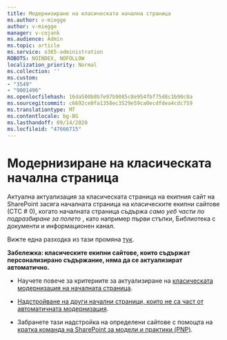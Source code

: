 ```yaml
---
title: Модернизиране на класическата начална страница
ms.author: v-miegge
author: v-miegge
manager: v-cojank
ms.audience: Admin
ms.topic: article
ms.service: o365-administration
ROBOTS: NOINDEX, NOFOLLOW
localization_priority: Normal
ms.collection: ''
ms.custom:
- "3549"
- "9001496"
ms.openlocfilehash: 16da500b8b7e97b9085c8e954fbf75d8c1b90c8a
ms.sourcegitcommit: c6692ce0fa1358ec3529e59ca0ecdfdea4cdc759
ms.translationtype: MT
ms.contentlocale: bg-BG
ms.lasthandoff: 09/14/2020
ms.locfileid: "47666715"
---
```

# <a name="modernize-the-classic-home-page"></a>Модернизиране на класическата начална страница

Актуална актуализация за класическата страница на екипния сайт на SharePoint засяга началната страница на класическите екипни сайтове (СТС # 0), когато началната страница съдържа *само уеб части по подразбиране за полето* , като например първи стъпки, Библиотека с документи и информационен канал.

Вижте една разходка из тази промяна [тук](https://docs.microsoft.com/sharepoint/sharepointonline/media/homepage-upgrade-gif.gif). 

**Забележка: класическите екипни сайтове, които съдържат персонализирано съдържание, няма да се актуализират автоматично.**

* Научете повече за критериите за актуализиране на [класическата модернизация на началната страница](https://docs.microsoft.com/sharepoint/disable-auto-modernization-classic-home-pages#why-update-classic-team-site-home-pages-to-modern).

* [Надстройване на други начални страници, които не са част от автоматичната модернизация](https://docs.microsoft.com/sharepoint/dev/transform/modernize-userinterface-site-pages).

* Забранете тази надстройка на определени сайтове с помощта на [кратка команда на SharePoint за модели и практики (PNP)](https://docs.microsoft.com/powershell/sharepoint/sharepoint-pnp/sharepoint-pnp-cmdlets).
